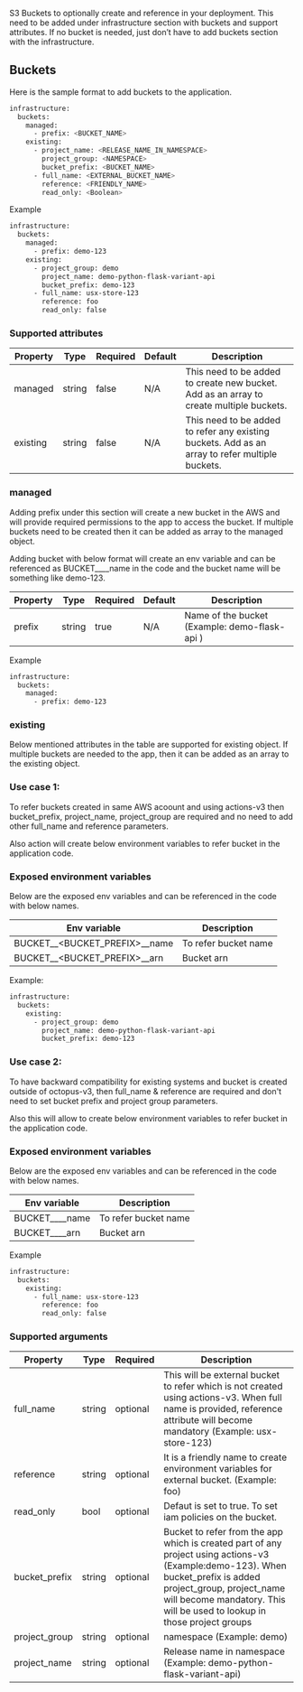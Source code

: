 S3 Buckets to optionally create and reference in your deployment. This need to be added under infrastructure section with buckets and support attributes. If no bucket is needed, just don’t have to add buckets section with the infrastructure.

## Buckets
Here is the sample format to add buckets to the application.

```bash
infrastructure:
  buckets:
    managed:
      - prefix: <BUCKET_NAME>
    existing:
      - project_name: <RELEASE_NAME_IN_NAMESPACE>
        project_group: <NAMESPACE>
        bucket_prefix: <BUCKET_NAME>
      - full_name: <EXTERNAL_BUCKET_NAME>
        reference: <FRIENDLY_NAME>
        read_only: <Boolean>
```

Example

```bash
infrastructure:
  buckets:
    managed:
      - prefix: demo-123
    existing:
      - project_group: demo
        project_name: demo-python-flask-variant-api
        bucket_prefix: demo-123
      - full_name: usx-store-123
        reference: foo
        read_only: false
```


### Supported attributes

| Property | Type   | Required | Default | Description                                                                                      |
|----------|--------|----------|---------|--------------------------------------------------------------------------------------------------|
| managed  | string | false    | N/A     | This need to be added to create new bucket. Add as an array to create multiple buckets.          |
| existing  | string | false    | N/A     | This need to be added to refer any existing  buckets. Add as an array to refer multiple buckets. |

### managed

Adding prefix under this section will create a new bucket in the AWS and will provide required permissions to the app to access the bucket. If multiple buckets need to be created then it can be added as array to the managed object.

Adding bucket with below format will create an env variable and can be referenced as BUCKET__<PREFIX>__name in the code and the bucket name will be something like demo-123.

| Property | Type   | Required | Default | Description                                    |
|----------|--------|----------|---------|------------------------------------------------|
| prefix   | string | true     | N/A     | Name of the bucket (Example:  demo-flask-api ) |

Example

```bash
infrastructure:
  buckets:
    managed:
      - prefix: demo-123
```

### existing

Below mentioned attributes in the table are supported for existing object. If multiple buckets are needed to the app, then it can be added as an array to the existing object.

### Use case 1:
To refer buckets created in same AWS acoount and using actions-v3 then bucket_prefix, project_name, project_group are required and no need to add other full_name and reference parameters.

Also action will create below environment variables to refer bucket in the application code.

### Exposed environment variables

Below are the exposed env variables and can be referenced  in the code with below names.

| Env variable                  | Description          |
|-------------------------------|----------------------|
| BUCKET__<BUCKET_PREFIX>__name | To refer bucket name |
| BUCKET__<BUCKET_PREFIX>__arn  | Bucket arn           |

Example:

```bash
infrastructure:
  buckets:
    existing:
      - project_group: demo
        project_name: demo-python-flask-variant-api
        bucket_prefix: demo-123
```

### Use case 2:

To have backward compatibility for existing systems and bucket is created outside of octopus-v3, then full_name & reference are required and don't need to set bucket prefix and project group parameters.

Also this will allow to create below environment variables to refer bucket in the application code.

### Exposed environment variables

Below are the exposed env variables and can be referenced in the code with below names.

| Env variable                  | Description          |
|-------------------------------|----------------------|
| BUCKET__<REFERENCE>__name | To refer bucket name |
| BUCKET__<REFERENCE>__arn  | Bucket arn           |


Example

```bash
infrastructure:
  buckets:
    existing:
      - full_name: usx-store-123
        reference: foo
        read_only: false
```

### Supported arguments

| Property      | Type   | Required | Description                                                                                                                                                 |
|---------------|--------|----------|-------------------------------------------------------------------------------------------------------------------------------------------------------------|
| full_name     | string | optional | This will be external bucket to refer which is not created using actions-v3. When full name is provided, reference attribute will become mandatory (Example: usx-store-123)             |
| reference     | string | optional | It is a friendly name to create environment variables for external bucket. (Example: foo)                                                                                       |
| read_only     | bool   | optional | Defaut is set to true. To set iam policies on the bucket.                                                                                                                                     |
| bucket_prefix | string | optional | Bucket to refer from the app which is created part of any project using actions-v3 (Example:demo-123). When bucket_prefix is added project_group, project_name will become mandatory. This will be used to lookup in those project groups |
| project_group | string | optional | namespace (Example: demo)                                                                                                                                   |
| project_name  | string | optional | Release name in namespace (Example:  demo-python-flask-variant-api)                                                                                         |

